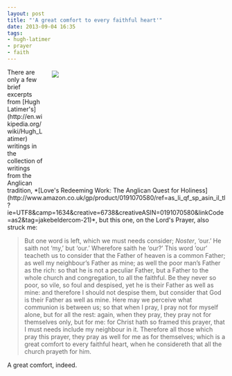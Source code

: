 ```yaml
---
layout: post
title: "'A great comfort to every faithful heart'"
date: 2013-09-04 16:35
tags:
- hugh-latimer
- prayer
- faith
---
```

<div style="float: right; margin: 5px 1px 0px 20px; width: 400px; height: 267px;"><img src="https://dl.dropboxusercontent.com/u/3897986/Jake%20Blog%20Images/praying20together.jpg"></div>
There are only a few brief excerpts from [Hugh Latimer's](http://en.wikipedia.org/wiki/Hugh_Latimer) writings in the collection of writings from the Anglican tradition, *[Love's Redeeming Work: The Anglican Quest for Holiness](http://www.amazon.co.uk/gp/product/0191070580/ref=as_li_qf_sp_asin_il_tl?ie=UTF8&camp=1634&creative=6738&creativeASIN=0191070580&linkCode=as2&tag=jakebeldercom-21)*, but this one, on the Lord's Prayer, also struck me:

<blockquote>
But one word is left, which we must needs consider; <em>Noster</em>, ‘our.’ He saith not ‘my,’ but ‘our.’ Wherefore saith he ‘our?’ This word ‘our’ teacheth us to consider that the Father of heaven is a common Father; as well my neighbour’s Father as mine; as well the poor man’s Father as the rich: so that he is not a peculiar Father, but a Father to the whole church and congregation, to all the faithful. Be they never so poor, so vile, so foul and despised, yet he is their Father as well as mine: and therefore I should not despise them, but consider that God is their Father as well as mine. Here may we perceive what communion is between us; so that when I pray, I pray not for myself alone, but for all the rest: again, when they pray, they pray not for themselves only, but for me: for Christ hath so framed this prayer, that I must needs include my neighbour in it. Therefore all those which pray this prayer, they pray as well for me as for themselves; which is a great comfort to every faithful heart, when he considereth that all the church prayeth for him.
</blockquote>

A great comfort, indeed.
